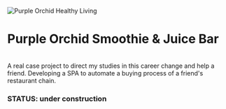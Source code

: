 ![Purple Orchid Healthy Living](https://user-images.githubusercontent.com/86386851/152593552-50532654-588c-424c-86ed-538d92d44a2e.png)<h1> Purple Orchid Smoothie & Juice Bar </h1><br>
A real case project to direct my studies in this career change and help a friend. Developing a SPA to automate a buying process of a friend's restaurant chain.
### STATUS: under construction
